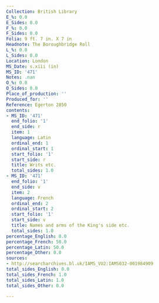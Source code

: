 ```yaml
---
Collection: British Library
E_%: 0.0
E_Sides: 0.0
F_%: 0.0
F_Sides: 0.0
Folia: 9 ft. 7 in. X 7 in
Headnote: The Boroughbridge Roll
L_%: 0.0
L_Sides: 0.0
Location: London
MS_Date: s.xiii (in)
MS_ID: '471'
Notes: .nan
O_%: 0.0
O_Sides: 0.0
Place_of_production: ''
Produced_for: ''
Reference: Egerton 2850
contents:
- MS_ID: '471'
  end_folio: '1'
  end_side: r
  item: 1
  language: Latin
  ordinal_end: 1
  ordinal_start: 1
  start_folio: '1'
  start_side: r
  title: Writs etc.
  total_sides: 1.0
- MS_ID: '471'
  end_folio: '1'
  end_side: v
  item: 2
  language: French
  ordinal_end: 2
  ordinal_start: 2
  start_folio: '1'
  start_side: v
  title: Names and arms of the King's side etc.
  total_sides: 1.0
percentage_English: 0.0
percentage_French: 50.0
percentage_Latin: 50.0
percentage_Other: 0.0
sources:
- http://searcharchives.bl.uk/IAMS_VU2:IAMS032-001984909
total_sides_English: 0.0
total_sides_French: 1.0
total_sides_Latin: 1.0
total_sides_Other: 0.0

---
```

